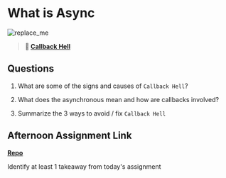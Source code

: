 # What is Async

![replace_me](https://codeworks.blob.core.windows.net/public/assets/img/illustrations/placeholder.svg)

> **📖 [Callback Hell](https://codeworksacademy.com/fs-student-guide/resources/wk4/01-Callbacks)**

## Questions

1. What are some of the signs and causes of `Callback Hell`?

2. What does the asynchronous mean and how are callbacks involved?

3. Summarize the 3 ways to avoid / fix `Callback Hell`

## Afternoon Assignment Link

**[Repo](https://github.com/ThomF/<ASSIGNMENT_REPO>)**

Identify at least 1 takeaway from today's assignment
